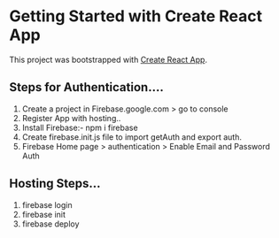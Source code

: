 # Getting Started with Create React App

This project was bootstrapped with [Create React App](https://github.com/facebook/create-react-app).

## Steps for Authentication....

1. Create a project in Firebase.google.com > go to console
2. Register App with hosting..
3. Install Firebase:- npm i firebase
4. Create firebase.init.js file to import getAuth and export auth.
5. Firebase Home page > authentication > Enable Email and Password Auth




## Hosting Steps...

1. firebase login
2. firebase init
3. firebase deploy
